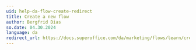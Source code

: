 ```yaml
---
uid: help-da-flow-create-redirect
title: Create a new flow
author: Bergfrid Dias
so.date: 04.30.2024
language: da
redirect_url: https://docs.superoffice.com/da/marketing/flows/learn/create.html
---
```

